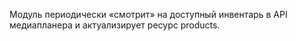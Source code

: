 Модуль периодически «смотрит» на доступный инвентарь в API медиапланера и актуализирует ресурс products.
